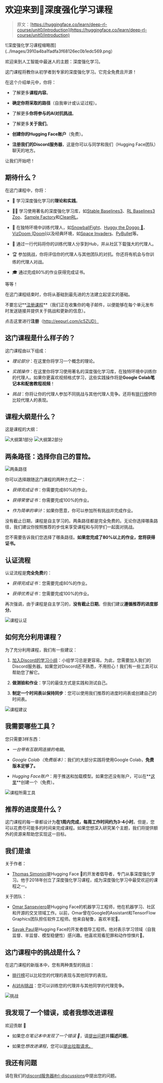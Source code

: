 # 欢迎来到🤗深度强化学习课程

> 原文：[https://huggingface.co/learn/deep-rl-course/unit0/introduction](https://huggingface.co/learn/deep-rl-course/unit0/introduction)

![深度强化学习课程缩略图](../Images/3910a4ba1fadfa3f68126ec0b1edc569.png）

欢迎来到人工智能中最迷人的主题：深度强化学习。

这门课程将教你从初学者到专家的深度强化学习。它完全免费且开源！

在这个介绍单元中，你将：

+   了解更多**课程内容**。

+   **确定你将采取的路径**（自我审计或认证过程）。

+   了解更多**你将参与的AI对抗挑战**。

+   了解更多**关于我们**。

+   **创建你的Hugging Face账户**（免费）。

+   **注册我们的Discord服务器**，这是你可以与同学和我们（Hugging Face团队）聊天的地方。

让我们开始吧！

## 期待什么？

在这门课程中，你将：

+   📖 学习深度强化学习的**理论和实践**。

+   🧑‍💻 学习使用著名的深度强化学习库，如[Stable Baselines3](https://stable-baselines3.readthedocs.io/en/master/)、[RL Baselines3 Zoo](https://github.com/DLR-RM/rl-baselines3-zoo)、[Sample Factory](https://samplefactory.dev/)和[CleanRL](https://github.com/vwxyzjn/cleanrl)。

+   🤖 在独特环境中训练代理人，如[SnowballFight](https://huggingface.co/spaces/ThomasSimonini/SnowballFight)、[Huggy the Doggo 🐶](https://huggingface.co/spaces/ThomasSimonini/Huggy)、[VizDoom (Doom)](https://vizdoom.cs.put.edu.pl/)以及经典环境，如[Space Invaders](https://gymnasium.farama.org/environments/atari/space_invaders/)、[PyBullet](https://pybullet.org/wordpress/)等。

+   💾 通过一行代码将你的训练代理人分享到Hub，并从社区下载强大的代理人。

+   🏆 参加挑战，你将评估你的代理人与其他团队的对抗。你还将有机会与你训练的代理人对战。

+   🎓 通过完成80%的作业获得完成证书。

等等！

在这门课程结束时，你将从基础到最先进的方法建立起坚实的基础。

不要忘记**[注册课程](http://eepurl.com/ic5ZUD)**（我们正在收集你的电子邮件，以便能够在每个单元发布时发送链接并提供关于挑战和更新的信息）。

点击这里进行**注册**（http://eepurl.com/ic5ZUD）

## 这门课程是什么样子的？

这门课程由以下组成：

+   *理论部分*：在这里你将学习一个概念的理论。

+   *实践操作*：在这里你将学习使用著名的深度强化学习库，在独特环境中训练你的代理人。如果你更喜欢视频格式学习，这些实践操作将是**Google Colab笔记本和配套教程视频**！

+   *挑战*：你将让你的代理人参加不同挑战与其他代理人竞争。还将有[排行榜](https://huggingface.co/spaces/huggingface-projects/Deep-Reinforcement-Learning-Leaderboard)供你比较代理人的表现。

## 课程大纲是什么？

这是课程的大纲：

![大纲第1部分](../Images/4e3954772b2d8de5830802eef35989e1.png) ![大纲第2部分](../Images/ec0f8cc3a98fc445ca6a12814670a2d5.png)

## 两条路径：选择你自己的冒险。

![两条路径](../Images/e67159f4e126d556b4b92c58bc21d81f.png)

你可以选择跟随这门课程的两种方式之一：

+   *获得完成证书*：你需要完成80%的作业。

+   *获得荣誉证书*：你需要完成100%的作业。

+   *作为简单的审计*：如果你愿意，你可以参加所有挑战并完成作业。

没有截止日期，课程是自主学习的。两条路径都是完全免费的。无论你选择哪条路径，我们建议你按照推荐的步伐来享受课程和与同学们一起面对挑战。

您不需要告诉我们您选择了哪条路径。**如果您完成了80%以上的作业，您将获得证书。**

## 认证流程

认证流程是**完全免费**的：

+   *获得完成证书*：您需要完成80%的作业。

+   *获得优秀证书*：您需要完成100%的作业。

再次强调，由于课程是自主学习的，**没有截止日期**。但我们建议**遵循推荐的进度部分**。

![课程认证](../Images/25776ae75c31487832927d2d9e7c6148.png)

## 如何充分利用课程？

为了充分利用课程，我们有一些建议：

1.  [加入Discord的学习小组](https://discord.gg/ydHrjt3WP5)：小组学习总是更容易。为此，您需要加入我们的Discord服务器。如果您对Discord还不熟悉，不用担心！我们有一些工具可以帮助您了解它。

1.  **做测验和作业**：学习的最佳方式是实践和测试自己。

1.  **制定一个时间表以保持同步**：您可以使用我们推荐的进度时间表或创建自己的时间表。

![课程建议](../Images/b73d7cb42c8dc39db3ea8ff5032a3b7a.png)

## 我需要哪些工具？

您只需要3样东西：

+   *一台带有互联网连接的电脑*。

+   *Google Colab（免费版本）*：我们的大部分实践将使用Google Colab，**免费版本足够了。**

+   *Hugging Face账户*：用于推送和加载模型。如果您还没有账户，可以在**[这里](https://hf.co/join)**创建一个（免费）。

![课程所需工具](../Images/11dd3dc1565d22ff0cb147ca7cb74c25.png)

## 推荐的进度是什么？

这门课程的每一章都设计为**在1周内完成，每周工作时间约为3-4小时**。但是，您可以花费尽可能多的时间来完成课程。如果您想深入研究某个主题，我们将提供额外的资源来帮助您实现这一目标。

## 我们是谁

关于作者：

+   [Thomas Simonini](https://twitter.com/ThomasSimonini)是Hugging Face 🤗的开发者倡导者，专门从事深度强化学习。他于2018年创立了深度强化学习课程，成为深度强化学习中最受欢迎的课程之一。

关于团队：

+   [Omar Sanseviero](https://twitter.com/osanseviero)是Hugging Face的机器学习工程师，他在机器学习、社区和开源的交叉领域工作。以前，Omar曾在Google的Assistant和TensorFlow Graphics团队担任软件工程师。他来自秘鲁，喜欢羊驼🦙。

+   [Sayak Paul](https://twitter.com/RisingSayak)是Hugging Face的开发者倡导工程师。他对表示学习领域（自我监督、半监督、模型稳健性）感兴趣。他喜欢观看犯罪和动作惊悚片🔪。

## 这门课程中的挑战是什么？

在这门课程的新版本中，您有两种类型的挑战：

+   [排行榜](https://huggingface.co/spaces/huggingface-projects/Deep-Reinforcement-Learning-Leaderboard)可以比较您的代理的表现与其他同学的表现。

+   [AI对AI挑战](https://huggingface.co/learn/deep-rl-course/unit7/introduction?fw=pt)：您可以训练您的代理并与其他同学的代理竞争。

![挑战](../Images/d5fc087cd5a96dbf099f52b7cd98ea59.png)

## 我发现了一个错误，或者我想改进课程

欢迎贡献 🤗

+   如果您*在笔记本中发现了一个错误 🐛*，请[提出问题](https://github.com/huggingface/deep-rl-class/issues)并**描述问题**。

+   如果您*想改进课程*，您可以[提出拉取请求。](https://github.com/huggingface/deep-rl-class/pulls)

## 我还有问题

请在我们的[discord服务器#rl-discussions](https://discord.gg/ydHrjt3WP5)中提出您的问题。
